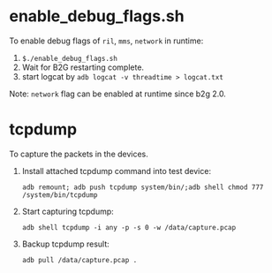 # enable_debug_flags.sh

To enable debug flags of `ril`, `mms`, `network` in runtime:

1. `$./enable_debug_flags.sh`
2. Wait for B2G restarting complete.
3. start logcat by `adb logcat -v threadtime > logcat.txt`

Note: `network` flag can be enabled at runtime since b2g 2.0.

# tcpdump

To capture the packets in the devices.

1. Install attached tcpdump command into test device:

   `adb remount; adb push tcpdump system/bin/;adb shell chmod 777 /system/bin/tcpdump`
2. Start capturing tcpdump:

   `adb shell tcpdump -i any -p -s 0 -w /data/capture.pcap`
3. Backup tcpdump result:

   `adb pull /data/capture.pcap .`
